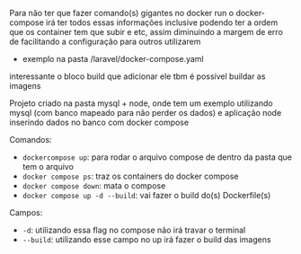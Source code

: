 Para não ter que fazer comando(s) gigantes no docker run o docker-compose irá ter todos essas informações inclusive podendo ter a ordem que os container tem que subir e etc, assim diminuindo a margem de erro de facilitando a configuração para outros utilizarem
 - exemplo na pasta /laravel/docker-compose.yaml

interessante o bloco build que adicionar ele tbm é possível buildar as imagens

Projeto criado na pasta mysql + node, onde tem um exemplo utilizando mysql (com banco mapeado para não perder os dados) e aplicação node inserindo dados no banco com docker compose


Comandos:
 - `dockercompose up`: para rodar o arquivo compose de dentro da pasta que tem o arquivo
 - `docker compose ps`: traz os containers do docker compose
 - `docker compose down`: mata o compose
 - `docker compose up -d --build`: vai fazer o build do(s) Dockerfile(s)


Campos:
 - `-d`: utilizando essa flag no compose não irá travar o terminal
 - `--build`: utilizando esse campo no up irá fazer o build das imagens